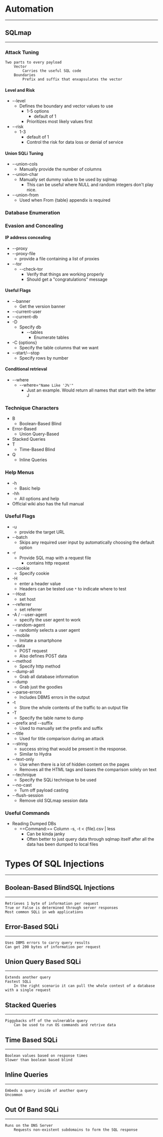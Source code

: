 # Automation
***
## SQLmap
***
### Attack Tuning
	Two parts to every payload
		Vector
			Carries the useful SQL code
		Boundaries
			Prefix and suffix that enxapsulates the vector
#### Level and Risk
- --level 
	- Defines the boundary and vector values to use
		- 1-5 options 
			- default of 1
		- Prioritizes most likely values first
- --risk
	- 1-3
		- default of 1
		- Control the risk for data loss or denial of service
#### Union SQLi Tuning
- --union-cols
	- Manually provide the number of columns
- --union-char
	- Manually set dummy value to be used by sqlmap
		- This can be useful where NULL and random integers don't play nice.
- --union-from
	- Used when From {table} appendix is required

### Database Enumeration
### Evasion and Concealing
#### IP address concealing
- --proxy
- --proxy-file
	- provide a file containing a list of proxies
- --tor
	- --check-tor
		- Verify that things are working properly
		- Should get a "congratulations" message
#### Useful Flags
- --banner
	- Get the version banner
- --current-user
- --current-db
- -D
	- Specify db
		- --tables
			- Enumerate tables
- -C {options}
	- Specify the table columns that we want
- --start/--stop
	- Specify rows by number
#### Conditional retrieval
- --where
	- --where=`"Name Like 'J%'"`
		- Just an example. Would return all names that start with the letter J
### Technique Characters
- B
	- Boolean-Based Blind
- Error-Based
	- Union Query-Based
- Stacked Queries
- T
	- Time-Based  Blind
- Q
	- Inline Queries 


### Help Menus
- -h
	- Basic help
- -hh
	- All options and help
- Official wiki also has the full manual 

### Useful Flags
- -u
	- provide the target URL
- --batch
	- Skips any required user input by automatically choosing the default option
- -r
	- Provide SQL map with a request file
		- contains http request
- --cookie
	- Specify cookie
- -H
	- enter a header value
	- Headers can be tested use `*` to indicate where to test
- --Host
	- set host
- --referrer
	- set referrer
- -A / --user-agent
	- specify the user agent to work
- --random-agent
	- randomly selects a user agent
- --mobile
	- Imitate a smartphone
- --data
	- POST request
	- Also defines POST data
- --method
	- Specify http method
- --dump-all
	- Grab all database information
- --dump
	- Grab just the goodies 
- --parse-errors
	- Includes DBMS errors in the output
- -t 
	- Store the whole contents of the traffic to an output file
- -T
	- Specify the table name to dump
- --prefix and --suffix
	- Used to manually set the prefix and suffix
- --title
	- Used for title comparison during an attack
- --string
	- success string that would be present in the response.
	- Similar to Hydra
- --text-only
	- Use when there is a lot of hidden content on the pages
	- Removes all the HTML tags and bases the comparison solely on text
- --technique
	- Specify the SQLi technique to be used
- --no-cast
	- Turn off payload casting
- --flush-session
	- Remove old SQLmap session data

### Useful Commands
- Reading Dumped DBs
	- ==Command:==  Column -s, -t < {file}.csv | less
		- Can be kinda janky
		- Often better to just query data through sqlmap itself after all the data has been dumped to local files
# Types Of SQL Injections
***
## Boolean-Based BlindSQL Injections
***
	Retrieves 1 byte of information per request
	True or False is determined through server responses
	Most common SQLi in web applications
## Error-Based SQLi
***
	Uses DBMS errors to carry query results
	Can get 200 bytes of information per request
## Union Query Based SQLi
***
	Extends another query
	Fastest SQLi
		In the right scenario it can pull the whole contest of a database with a single request
## Stacked Queries
***
	Piggybacks off of the vulnerable query 
		Can be used to run OS commands and retrive data 
## Time Based SQLi
***
	Boolean values based on response times
	Slower than boolean based blind
## Inline Queries
***
	Embeds a query inside of another query
	Uncommon
## Out Of Band SQLi
***
	Runs on the DNS Server
		Requests non-existent subdomains to form the SQL response